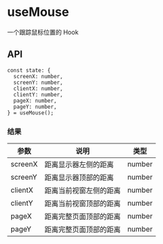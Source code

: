 # useMouse

一个跟踪鼠标位置的 Hook

## API
```
const state: {
  screenX: number, 
  screenY: number, 
  clientX: number, 
  clientY: number,
  pageX: number,
  pageY: number,
} = useMouse();
```

### 结果

| 参数     | 说明                                     | 类型       |
|----------|-------------|------|
| screenX     | 距离显示器左侧的距离  | number  |
| screenY     | 距离显示器顶部的距离  | number  |
| clientX     | 距离当前视窗左侧的距离  | number  |
| clientY     | 距离当前视窗顶部的距离  | number  |
| pageX     | 距离完整页面顶部的距离  | number  |
| pageY     | 距离完整页面顶部的距离  | number  |